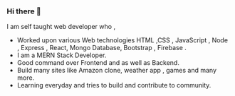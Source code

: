 ### Hi there 👋
I am self taught web developer who ,
- Worked upon various Web technologies HTML ,CSS , JavaScript , Node , Express , React, Mongo Database,  Bootstrap , Firebase .
- I am a MERN Stack Developer.
- Good command over Frontend and as well as Backend.
- Build many sites like Amazon clone, weather app , games and many more.
- Learning everyday and tries to build and contribute to community. 
